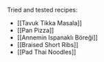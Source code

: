 
Tried and tested recipes:
- [[Tavuk Tikka Masala]]
- [[Pan Pizza]]
- [[Annemin Ispanaklı Böreği]]
- [[Braised Short Ribs]]
- [[Pad Thai Noodles]]